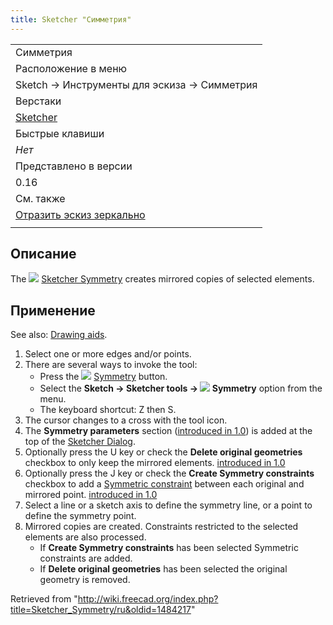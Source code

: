 ```yaml
---
title: Sketcher "Симметрия"
---
```

|  |
| --- |
| Симметрия |
| Расположение в меню |
| Sketch → Инструменты для эскиза → Симметрия |
| Верстаки |
| [Sketcher](/Sketcher_Workbench/ru "Sketcher Workbench/ru") |
| Быстрые клавиши |
| *Нет* |
| Представлено в версии |
| 0.16 |
| См. также |
| [Отразить эскиз зеркально](/Sketcher_MirrorSketch/ru "Sketcher MirrorSketch/ru") |
|  |

## Описание

The ![](/images/Sketcher_Symmetry.svg) [Sketcher Symmetry](/Sketcher_Symmetry "Sketcher Symmetry") creates mirrored copies of selected elements.

## Применение

See also: [Drawing aids](/Sketcher_Workbench#Drawing_aids "Sketcher Workbench").

1. Select one or more edges and/or points.
2. There are several ways to invoke the tool:
   * Press the ![](/images/Sketcher_Symmetry.svg) [Symmetry](/Sketcher_Symmetry "Sketcher Symmetry") button.
   * Select the **Sketch → Sketcher tools → ![](/images/Sketcher_Symmetry.svg) Symmetry** option from the menu.
   * The keyboard shortcut: Z then S.
3. The cursor changes to a cross with the tool icon.
4. The **Symmetry parameters** section ([introduced in 1.0](/Release_notes_1.0 "Release notes 1.0")) is added at the top of the [Sketcher Dialog](/Sketcher_Dialog "Sketcher Dialog").
5. Optionally press the U key or check the **Delete original geometries** checkbox to only keep the mirrored elements. [introduced in 1.0](/Release_notes_1.0 "Release notes 1.0")
6. Optionally press the J key or check the **Create Symmetry constraints** checkbox to add a [Symmetric constraint](/Sketcher_ConstrainSymmetric "Sketcher ConstrainSymmetric") between each original and mirrored point. [introduced in 1.0](/Release_notes_1.0 "Release notes 1.0")
7. Select a line or a sketch axis to define the symmetry line, or a point to define the symmetry point.
8. Mirrored copies are created. Constraints restricted to the selected elements are also processed.
   * If **Create Symmetry constraints** has been selected Symmetric constraints are added.
   * If **Delete original geometries** has been selected the original geometry is removed.

Retrieved from "<http://wiki.freecad.org/index.php?title=Sketcher_Symmetry/ru&oldid=1484217>"